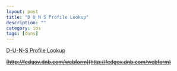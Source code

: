 ```yaml
---
layout: post
title: "D U N S Profile Lookup"
description: ""
category: ios
tags: [duns]
---
```


[D-U-N-S Profile Lookup](https://developer.apple.com/ios/enroll/dunsLookupForm.action)

~~[http://fedgov.dnb.com/webform](http://fedgov.dnb.com/webform)~~

